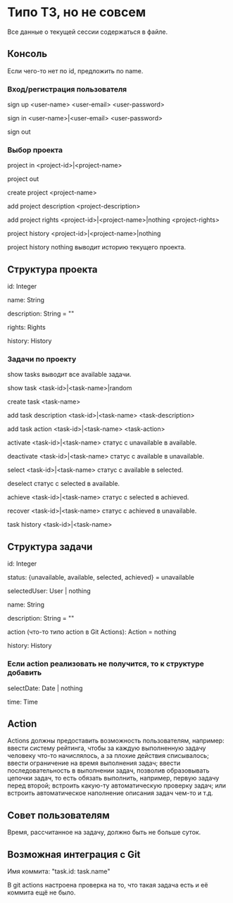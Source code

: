 # Типо ТЗ, но не совсем

Все данные о текущей сессии содержаться в файле.

## Консоль

Если чего-то нет по id,
предложить по name.

### Вход/регистрация пользователя

sign up \<user-name> \<user-email> \<user-password>

sign in \<user-name>|\<user-email> \<user-password>

sign out

### Выбор проекта

project in \<project-id>|\<project-name>

project out

create project \<project-name>

add project description \<project-description>

add project rights \<project-id>|\<project-name>|nothing \<project-rights>

project history \<project-id>|\<project-name>|nothing

project history nothing выводит историю текущего проекта.

## Структура проекта

id: Integer

name: String

description: String = ""

rights: Rights

history: History

### Задачи по проекту

show tasks выводит все available задачи.

show task \<task-id>|\<task-name>|random

create task \<task-name>

add task description \<task-id>|\<task-name> \<task-description>

add task action \<task-id>|\<task-name> \<task-action>

activate \<task-id>|\<task-name> статус с unavailable в available.

deactivate \<task-id>|\<task-name> статус с available в unavailable.

select \<task-id>|\<task-name> статус с available в selected.

deselect статус с selected в available.

achieve \<task-id>|\<task-name> статус с selected в achieved.

recover \<task-id>|\<task-name> статус с achieved в unavailable.

task history \<task-id>|\<task-name>

## Структура задачи

id: Integer

status: {unavailable, available, selected, achieved} = unavailable

selectedUser: User | nothing

name: String

description: String = ""

action (что-то типо action в Git Actions): Action = nothing

history: History

### Если action реализовать не получится, то к структуре добавить

selectDate: Date | nothing

time: Time

## Action

Actions должны предоставить возможность пользователям, например: ввести систему рейтинга,
чтобы за каждую выполненную задачу человеку что-то начислялось,
а за плохие действия списывалось; ввести ограничение на время выполнения задач;
ввести последовательность в выполнении задач, позволив образовывать
цепочки задач, то есть обязать выполнить, например, первую задачу перед второй;
встроить какую-ту автоматическую проверку задач; или встроить автоматическое
наполнение описания задач чем-то и т.д.

## Совет пользователям

Время, рассчитанное на задачу, должно быть не больше суток.

## Возможная интеграция с Git

Имя коммита: "task.id: task.name"

В git actions настроена проверка на то,
что такая задача есть и её коммита ещё не было.
